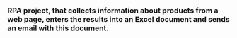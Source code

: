 ### RPA project, that collects information about products from a web page, enters the results into an Excel document and sends an email with this document.
